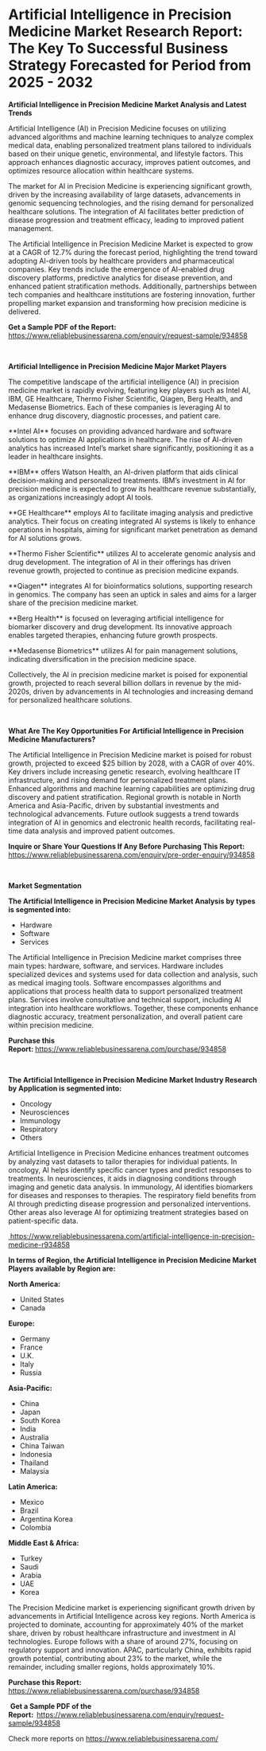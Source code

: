 <p><h1>Artificial Intelligence in Precision Medicine Market Research Report: The Key To Successful Business Strategy Forecasted for Period from 2025 - 2032</h1></p><p><strong>Artificial Intelligence in Precision Medicine Market Analysis and Latest Trends</strong></p>
<p><p>Artificial Intelligence (AI) in Precision Medicine focuses on utilizing advanced algorithms and machine learning techniques to analyze complex medical data, enabling personalized treatment plans tailored to individuals based on their unique genetic, environmental, and lifestyle factors. This approach enhances diagnostic accuracy, improves patient outcomes, and optimizes resource allocation within healthcare systems.</p><p>The market for AI in Precision Medicine is experiencing significant growth, driven by the increasing availability of large datasets, advancements in genomic sequencing technologies, and the rising demand for personalized healthcare solutions. The integration of AI facilitates better prediction of disease progression and treatment efficacy, leading to improved patient management.</p><p>The Artificial Intelligence in Precision Medicine Market is expected to grow at a CAGR of 12.7% during the forecast period, highlighting the trend toward adopting AI-driven tools by healthcare providers and pharmaceutical companies. Key trends include the emergence of AI-enabled drug discovery platforms, predictive analytics for disease prevention, and enhanced patient stratification methods. Additionally, partnerships between tech companies and healthcare institutions are fostering innovation, further propelling market expansion and transforming how precision medicine is delivered.</p></p>
<p><strong>Get a Sample PDF of the Report:&nbsp;</strong> <a href="https://www.reliablebusinessarena.com/enquiry/request-sample/934858?utm_campaign=3041&utm_medium=2&utm_source=Github&utm_content=ia&utm_term=07032025&utm_id=artificial-intelligence-in-precision-medicine">https://www.reliablebusinessarena.com/enquiry/request-sample/934858</a></p>
<p>&nbsp;</p>
<p><strong>Artificial Intelligence in Precision Medicine Major Market Players</strong></p>
<p><p>The competitive landscape of the artificial intelligence (AI) in precision medicine market is rapidly evolving, featuring key players such as Intel AI, IBM, GE Healthcare, Thermo Fisher Scientific, Qiagen, Berg Health, and Medasense Biometrics. Each of these companies is leveraging AI to enhance drug discovery, diagnostic processes, and patient care.</p><p>**Intel AI** focuses on providing advanced hardware and software solutions to optimize AI applications in healthcare. The rise of AI-driven analytics has increased Intel’s market share significantly, positioning it as a leader in healthcare insights.</p><p>**IBM** offers Watson Health, an AI-driven platform that aids clinical decision-making and personalized treatments. IBM’s investment in AI for precision medicine is expected to grow its healthcare revenue substantially, as organizations increasingly adopt AI tools.</p><p>**GE Healthcare** employs AI to facilitate imaging analysis and predictive analytics. Their focus on creating integrated AI systems is likely to enhance operations in hospitals, aiming for significant market penetration as demand for AI solutions grows.</p><p>**Thermo Fisher Scientific** utilizes AI to accelerate genomic analysis and drug development. The integration of AI in their offerings has driven revenue growth, projected to continue as precision medicine expands.</p><p>**Qiagen** integrates AI for bioinformatics solutions, supporting research in genomics. The company has seen an uptick in sales and aims for a larger share of the precision medicine market.</p><p>**Berg Health** is focused on leveraging artificial intelligence for biomarker discovery and drug development. Its innovative approach enables targeted therapies, enhancing future growth prospects.</p><p>**Medasense Biometrics** utilizes AI for pain management solutions, indicating diversification in the precision medicine space. </p><p>Collectively, the AI in precision medicine market is poised for exponential growth, projected to reach several billion dollars in revenue by the mid-2020s, driven by advancements in AI technologies and increasing demand for personalized healthcare solutions.</p></p>
<p>&nbsp;</p>
<p><strong>What Are The Key Opportunities For Artificial Intelligence in Precision Medicine Manufacturers?</strong></p>
<p><p>The Artificial Intelligence in Precision Medicine market is poised for robust growth, projected to exceed $25 billion by 2028, with a CAGR of over 40%. Key drivers include increasing genetic research, evolving healthcare IT infrastructure, and rising demand for personalized treatment plans. Enhanced algorithms and machine learning capabilities are optimizing drug discovery and patient stratification. Regional growth is notable in North America and Asia-Pacific, driven by substantial investments and technological advancements. Future outlook suggests a trend towards integration of AI in genomics and electronic health records, facilitating real-time data analysis and improved patient outcomes.</p></p>
<p><strong>Inquire or Share Your Questions If Any Before Purchasing This Report:</strong> <a href="https://www.reliablebusinessarena.com/enquiry/pre-order-enquiry/934858?utm_campaign=3041&utm_medium=2&utm_source=Github&utm_content=ia&utm_term=07032025&utm_id=artificial-intelligence-in-precision-medicine">https://www.reliablebusinessarena.com/enquiry/pre-order-enquiry/934858</a></p>
<p>&nbsp;</p>
<p><strong>Market Segmentation</strong></p>
<p><strong>The Artificial Intelligence in Precision Medicine Market Analysis by types is segmented into:</strong></p>
<p><ul><li>Hardware</li><li>Software</li><li>Services</li></ul></p>
<p><p>The Artificial Intelligence in Precision Medicine market comprises three main types: hardware, software, and services. Hardware includes specialized devices and systems used for data collection and analysis, such as medical imaging tools. Software encompasses algorithms and applications that process health data to support personalized treatment plans. Services involve consultative and technical support, including AI integration into healthcare workflows. Together, these components enhance diagnostic accuracy, treatment personalization, and overall patient care within precision medicine.</p></p>
<p><strong>Purchase this Report:&nbsp;</strong><a href="https://www.reliablebusinessarena.com/purchase/934858?utm_campaign=3041&utm_medium=2&utm_source=Github&utm_content=ia&utm_term=07032025&utm_id=artificial-intelligence-in-precision-medicine">https://www.reliablebusinessarena.com/purchase/934858</a></p>
<p>&nbsp;</p>
<p><strong>The Artificial Intelligence in Precision Medicine Market Industry Research by Application is segmented into:</strong></p>
<p><ul><li>Oncology</li><li>Neurosciences</li><li>Immunology</li><li>Respiratory</li><li>Others</li></ul></p>
<p><p>Artificial Intelligence in Precision Medicine enhances treatment outcomes by analyzing vast datasets to tailor therapies for individual patients. In oncology, AI helps identify specific cancer types and predict responses to treatments. In neurosciences, it aids in diagnosing conditions through imaging and genetic data analysis. In immunology, AI identifies biomarkers for diseases and responses to therapies. The respiratory field benefits from AI through predicting disease progression and personalized interventions. Other areas also leverage AI for optimizing treatment strategies based on patient-specific data.</p></p>
<p><a href="https://www.reliablebusinessarena.com/artificial-intelligence-in-precision-medicine-r934858?utm_campaign=3041&utm_medium=2&utm_source=Github&utm_content=ia&utm_term=07032025&utm_id=artificial-intelligence-in-precision-medicine">&nbsp;https://www.reliablebusinessarena.com/artificial-intelligence-in-precision-medicine-r934858</a></p>
<p><strong>In terms of Region, the Artificial Intelligence in Precision Medicine Market Players available by Region are:</strong></p>
<p>
    <p> <strong> North America: </strong>
        <ul>
            <li>United States</li>
            <li>Canada</li>
        </ul>
        </p> 
    <p> <strong> Europe: </strong>
        <ul>
            <li>Germany</li>
            <li>France</li>
            <li>U.K.</li>
            <li>Italy</li>
            <li>Russia</li>
        </ul>
        </p> 
    <p> <strong> Asia-Pacific: </strong>
        <ul>
            <li>China</li>
            <li>Japan</li>
            <li>South Korea</li>
            <li>India</li>
            <li>Australia</li>
            <li>China Taiwan</li>
            <li>Indonesia</li>
            <li>Thailand</li>
            <li>Malaysia</li>
        </ul>
        </p> 
    <p> <strong> Latin America: </strong>
        <ul>
            <li>Mexico</li>
            <li>Brazil</li>
            <li>Argentina Korea</li>
            <li>Colombia</li>
        </ul>
        </p> 
    <p> <strong> Middle East & Africa: </strong>
        <ul>
            <li>Turkey</li>
            <li>Saudi</li>
            <li>Arabia</li>
            <li>UAE</li>
            <li>Korea</li>
        </ul>
    </p>
    </p>
<p><p>The Precision Medicine market is experiencing significant growth driven by advancements in Artificial Intelligence across key regions. North America is projected to dominate, accounting for approximately 40% of the market share, driven by robust healthcare infrastructure and investment in AI technologies. Europe follows with a share of around 27%, focusing on regulatory support and innovation. APAC, particularly China, exhibits rapid growth potential, contributing about 23% to the market, while the remainder, including smaller regions, holds approximately 10%.</p></p>
<p><strong>Purchase this Report: </strong><a href="https://www.reliablebusinessarena.com/purchase/934858?utm_campaign=3041&utm_medium=2&utm_source=Github&utm_content=ia&utm_term=07032025&utm_id=artificial-intelligence-in-precision-medicine">https://www.reliablebusinessarena.com/purchase/934858</a></p>
<p>&nbsp;<strong>Get a Sample PDF of the Report:&nbsp;&nbsp;</strong><a href="https://www.reliablebusinessarena.com/enquiry/request-sample/934858?utm_campaign=3041&utm_medium=2&utm_source=Github&utm_content=ia&utm_term=07032025&utm_id=artificial-intelligence-in-precision-medicine">https://www.reliablebusinessarena.com/enquiry/request-sample/934858</a></p>
<p><strong></strong></p>
<p>Check more reports on <a href="https://www.reliablebusinessarena.com/?utm_campaign=3041&utm_medium=2&utm_source=Github&utm_content=ia&utm_term=07032025&utm_id=artificial-intelligence-in-precision-medicine">https://www.reliablebusinessarena.com/</a></p>